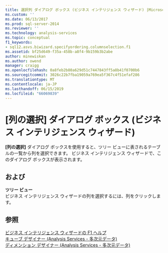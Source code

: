 ```yaml
---
title: 選択列 ダイアログ ボックス (ビジネス インテリジェンス ウィザード) |Microsoft Docs
ms.custom: ''
ms.date: 06/13/2017
ms.prod: sql-server-2014
ms.reviewer: ''
ms.technology: analysis-services
ms.topic: conceptual
f1_keywords:
- sql12.asvs.biwizard.specifyordering.columnselection.f1
ms.assetid: bf25d649-f35a-458b-a8f4-9b159b3b2abe
author: minewiskan
ms.author: owend
manager: craigg
ms.openlocfilehash: 0a8feb2b80a629d51c7447843ff5a8b41f0700b6
ms.sourcegitcommit: 3026c22b7fba19059a769ea5f367c4f51efaf286
ms.translationtype: MT
ms.contentlocale: ja-JP
ms.lasthandoff: 06/15/2019
ms.locfileid: "66069839"
---
```

# <a name="select-a-column-dialog-box-business-intelligence-wizard"></a>[列の選択] ダイアログ ボックス (ビジネス インテリジェンス ウィザード)
  **[列の選択]** ダイアログ ボックスを使用すると、ツリー ビューに表されるテーブルの一覧から列を選択できます。 ビジネス インテリジェンス ウィザードで、このダイアログ ボックスが表示されます。  
  
## <a name="options"></a>および  
 **ツリー ビュー**  
 ビジネス インテリジェンス ウィザードの列を選択するには、列をクリックします。  
  
## <a name="see-also"></a>参照  
 [ビジネス インテリジェンス ウィザードの F1 ヘルプ](business-intelligence-wizard-f1-help.md)   
 [キューブ デザイナー &#40;Analysis Services - 多次元データ&#41;](cube-designer-analysis-services-multidimensional-data.md)   
 [ディメンション デザイナー &#40;Analysis Services - 多次元データ&#41;](dimension-designer-analysis-services-multidimensional-data.md)  
  
  
